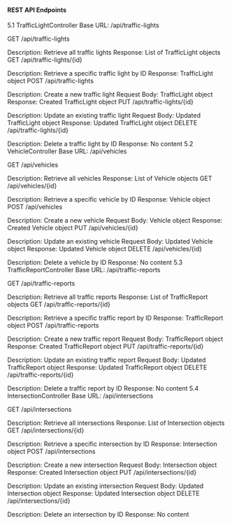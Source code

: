 #### REST API Endpoints

5.1 TrafficLightController
Base URL: /api/traffic-lights

GET /api/traffic-lights

Description: Retrieve all traffic lights
Response: List of TrafficLight objects
GET /api/traffic-lights/{id}

Description: Retrieve a specific traffic light by ID
Response: TrafficLight object
POST /api/traffic-lights

Description: Create a new traffic light
Request Body: TrafficLight object
Response: Created TrafficLight object
PUT /api/traffic-lights/{id}

Description: Update an existing traffic light
Request Body: Updated TrafficLight object
Response: Updated TrafficLight object
DELETE /api/traffic-lights/{id}

Description: Delete a traffic light by ID
Response: No content
5.2 VehicleController
Base URL: /api/vehicles

GET /api/vehicles

Description: Retrieve all vehicles
Response: List of Vehicle objects
GET /api/vehicles/{id}

Description: Retrieve a specific vehicle by ID
Response: Vehicle object
POST /api/vehicles

Description: Create a new vehicle
Request Body: Vehicle object
Response: Created Vehicle object
PUT /api/vehicles/{id}

Description: Update an existing vehicle
Request Body: Updated Vehicle object
Response: Updated Vehicle object
DELETE /api/vehicles/{id}

Description: Delete a vehicle by ID
Response: No content
5.3 TrafficReportController
Base URL: /api/traffic-reports

GET /api/traffic-reports

Description: Retrieve all traffic reports
Response: List of TrafficReport objects
GET /api/traffic-reports/{id}

Description: Retrieve a specific traffic report by ID
Response: TrafficReport object
POST /api/traffic-reports

Description: Create a new traffic report
Request Body: TrafficReport object
Response: Created TrafficReport object
PUT /api/traffic-reports/{id}

Description: Update an existing traffic report
Request Body: Updated TrafficReport object
Response: Updated TrafficReport object
DELETE /api/traffic-reports/{id}

Description: Delete a traffic report by ID
Response: No content
5.4 IntersectionController
Base URL: /api/intersections

GET /api/intersections

Description: Retrieve all intersections
Response: List of Intersection objects
GET /api/intersections/{id}

Description: Retrieve a specific intersection by ID
Response: Intersection object
POST /api/intersections

Description: Create a new intersection
Request Body: Intersection object
Response: Created Intersection object
PUT /api/intersections/{id}

Description: Update an existing intersection
Request Body: Updated Intersection object
Response: Updated Intersection object
DELETE /api/intersections/{id}

Description: Delete an intersection by ID
Response: No content